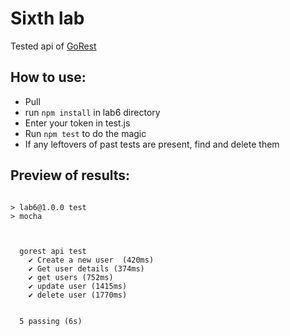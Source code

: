 # Sixth lab

Tested api of [GoRest](https://gorest.co.in/)

## How to use:
- Pull
- run `npm install` in lab6 directory
- Enter your token in test.js
- Run `npm test` to do the magic
- If any leftovers of past tests are present, find and delete them

## Preview of results:
```console

> lab6@1.0.0 test
> mocha



  gorest api test
    ✔ Create a new user  (420ms)
    ✔ Get user details (374ms)
    ✔ get users (752ms)
    ✔ update user (1415ms)
    ✔ delete user (1770ms)


  5 passing (6s)

```
